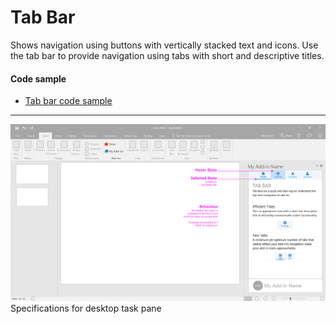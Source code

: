 # Tab Bar

Shows navigation using buttons with vertically stacked text and icons. Use the tab bar to provide navigation using tabs with short and descriptive titles. 

#### Code sample
* [Tab bar code sample](../templates/navigation/tab-bar)

***

![Tab Bar - Specifications for desktop task pane](../assets/markdown-images/Tab_Bar_Desktop_TaskPane_Callouts.png)
Specifications for desktop task pane


